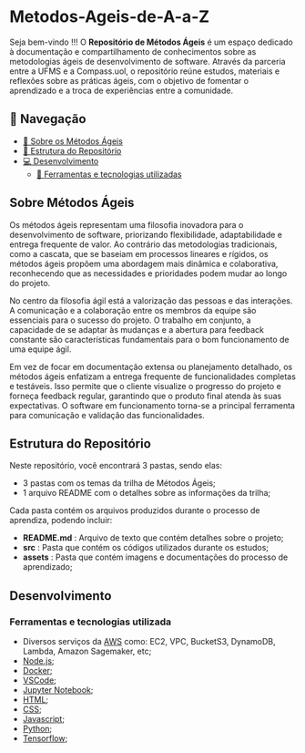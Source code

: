 # Metodos-Ageis-de-A-a-Z

Seja bem-vindo !!! O __Repositório de Métodos Ágeis__ é um espaço dedicado à documentação e compartilhamento de conhecimentos sobre as metodologias ágeis de desenvolvimento de software. Através da parceria entre a UFMS e a Compass.uol, o repositório reúne estudos, materiais e reflexões sobre as práticas ágeis, com o objetivo de fomentar o aprendizado e a troca de experiências entre a comunidade.

## 📌 Navegação

- [📝 Sobre os Métodos Ágeis](#introdução)
- [📁 Estrutura do Repositório](#estrutura-do-repositorio)
- [💻 Desenvolvimento](#desenvolvimento)
  - [🔧 Ferramentas e tecnologias utilizadas](#ferramentas-e-tecnologias-utilizadas)

## Sobre Métodos Ágeis

Os métodos ágeis representam uma filosofia inovadora para o desenvolvimento de software, priorizando flexibilidade, adaptabilidade e entrega frequente de valor. Ao contrário das metodologias tradicionais, como a cascata, que se baseiam em processos lineares e rígidos, os métodos ágeis propõem uma abordagem mais dinâmica e colaborativa, reconhecendo que as necessidades e prioridades podem mudar ao longo do projeto.

No centro da filosofia ágil está a valorização das pessoas e das interações. A comunicação e a colaboração entre os membros da equipe são essenciais para o sucesso do projeto. O trabalho em conjunto, a capacidade de se adaptar às mudanças e a abertura para feedback constante são características fundamentais para o bom funcionamento de uma equipe ágil.

Em vez de focar em documentação extensa ou planejamento detalhado, os métodos ágeis enfatizam a entrega frequente de funcionalidades completas e testáveis. Isso permite que o cliente visualize o progresso do projeto e forneça feedback regular, garantindo que o produto final atenda às suas expectativas. O software em funcionamento torna-se a principal ferramenta para comunicação e validação das funcionalidades.

## Estrutura do Repositório

Neste repositório, você encontrará 3 pastas, sendo elas:
- 3 pastas com os temas da trilha de Métodos Ágeis;
- 1 arquivo README com o detalhes sobre as informações da trilha;

Cada pasta contém os arquivos produzidos durante o processo de aprendiza, podendo incluir:
- __README.md__ : Arquivo de texto que contém detalhes sobre o projeto;
- __src__ : Pasta que contém os códigos utilizados durante os estudos; 
- __assets__ : Pasta que contém imagens e documentações do processo de aprendizado;


## Desenvolvimento

### Ferramentas e tecnologias utilizada

- Diversos serviços da [AWS](https://docs.aws.amazon.com/) como: EC2, VPC, BucketS3, DynamoDB, Lambda, Amazon Sagemaker, etc;
- [Node.js](https://nodejs.org/en/docs);
- [Docker](https://docs.docker.com/);
- [VSCode](https://code.visualstudio.com/docs);
- [Jupyter Notebook](https://docs.anaconda.com/);
- [HTML](https://developer.mozilla.org/en-US/docs/Web/HTML);
- [CSS](https://developer.mozilla.org/en-US/docs/Web/CSS);
- [Javascript](https://developer.mozilla.org/en-US/docs/Web/JavaScript);
- [Python](https://docs.python.org/3/);
- [Tensorflow](https://www.tensorflow.org/api_docs);

